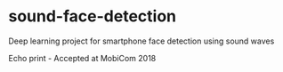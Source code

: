 # sound-face-detection
Deep learning project for smartphone face detection using sound waves


Echo print - Accepted at MobiCom 2018
